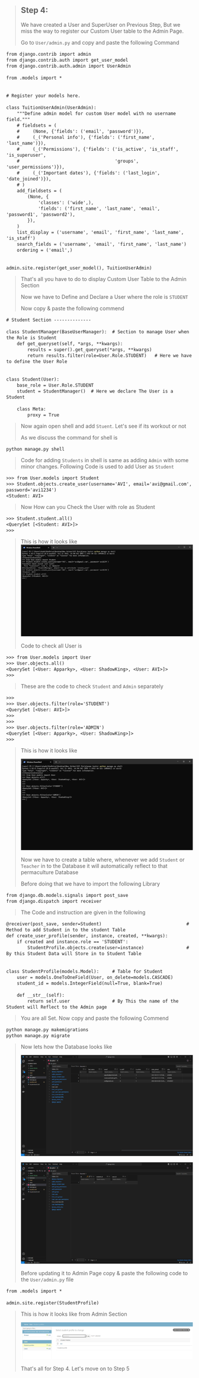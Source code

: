 > ## Step 4:
> We have created a User and SuperUser on Previous Step, But we miss the way to register our Custom User table to the Admin Page.
> 
> Go to `User/admin.py` and copy and paste the following Command
```commandline
from django.contrib import admin
from django.contrib.auth import get_user_model
from django.contrib.auth.admin import UserAdmin

from .models import *


# Register your models here.

class TuitionUserAdmin(UserAdmin):
    """Define admin model for custom User model with no username field."""
    # fieldsets = (
    #     (None, {'fields': ('email', 'password')}),
    #     (_('Personal info'), {'fields': ('first_name', 'last_name')}),
    #     (_('Permissions'), {'fields': ('is_active', 'is_staff', 'is_superuser',
    #                                    'groups', 'user_permissions')}),
    #     (_('Important dates'), {'fields': ('last_login', 'date_joined')}),
    # )
    add_fieldsets = (
        (None, {
            'classes': ('wide',),
            'fields': ('first_name', 'last_name', 'email', 'password1', 'password2'),
        }),
    )
    list_display = ('username', 'email', 'first_name', 'last_name', 'is_staff')
    search_fields = ('username', 'email', 'first_name', 'last_name')
    ordering = ('email',)


admin.site.register(get_user_model(), TuitionUserAdmin)
```
>
> That's all you have to do to display Custom User Table to the Admin Section
> 
> Now we have to Define and Declare a User where the role is `STUDENT`
> 
> Now copy & paste the following commend
```commandline
# Student Section --------------

class StudentManager(BaseUserManager):  # Section to manage User when the Role is Student
    def get_queryset(self, *args, **kwargs):
        results = super().get_queryset(*args, **kwargs)
        return results.filter(role=User.Role.STUDENT)   # Here we have to define the User Role 


class Student(User):
    base_role = User.Role.STUDENT
    student = StudentManager()  # Here we declare The User is a Student

    class Meta:
        proxy = True

```
>
> Now again open shell and add `Stuent`. Let's see if its workout or not
> 
> As we discuss the command for shell is 
```commandline
python manage.py shell
```
>
> Code for adding `Students` in shell is same as adding `Admin` with some minor changes. 
> Following Code is used to add User as `Student`
> 
```commandline
>>> from User.models import Student
>>> Student.objects.create_user(username='AVI', email='avi@gmail.com', password='avi1234')
<Student: AVI>
```
> 
> Now How can you Check the User with role as Student
> 
```commandline
>>> Student.student.all()
<QuerySet [<Student: AVI>]>
>>>
```
>
> This is how it looks like
> ![StudentShell](../Screen%20Shots/ss11.PNG)
>
> Code to check all User is
> 
```commandline
>>> from User.models import User
>>> User.objects.all()
<QuerySet [<User: Apparky>, <User: ShadowKing>, <User: AVI>]>
>>>
```
> These are the code to check `Student` and `Admin` separately 
> 
```commandline
>>>
>>> User.objects.filter(role='STUDENT')
<QuerySet [<User: AVI>]>
>>>
>>>
>>> User.objects.filter(role='ADMIN')
<QuerySet [<User: Apparky>, <User: ShadowKing>]>
>>>
```
>
> This is how it looks like
> 
> ![UserShell](../Screen%20Shots/ss12.PNG)
> 
> Now we have to create a table where, whenever we add `Student` or `Teacher` in to the Database it will automatically reflect to that permaculture Database
> 
> Before doing that we have to import the following Library
> 
```commandline
from django.db.models.signals import post_save
from django.dispatch import receiver
```
> 
> The Code and instruction are given in the following 
> 
```commandline
@receiver(post_save, sender=Student)                                # Method to add Student in to the student Table
def create_user_profile(sender, instance, created, **kwargs):
    if created and instance.role == 'STUDENT':
        StudentProfile.objects.create(user=instance)                # By this Student Data will Store in to Student Table


class StudentProfile(models.Model):     # Table for Student
    user = models.OneToOneField(User, on_delete=models.CASCADE) 
    student_id = models.IntegerField(null=True, blank=True)

    def __str__(self):
        return self.user                # By This the name of the Student will Reflect to the Admin page

```
> 
> You are all Set. Now copy and paste the following Commend
> 
```commandline
python manage.py makemigrations
python manage.py migrate
```
>
> Now lets how the Database looks like 
> 
> ![StudentData](../Screen%20Shots/ss13.PNG)
> 
> ![StudentData](../Screen%20Shots/ss14.PNG)
> 
> Before updating it to Admin Page copy & paste the following code to the `User/admin.py` file
```commandline
from .models import *

admin.site.register(StudentProfile)
```
> 
> This is how it looks like from Admin Section
> 
> ![DjangoAdmin](../Screen%20Shots/ss15.PNG)
> 
> That's all for Step 4. Let's move on to Step 5
> 